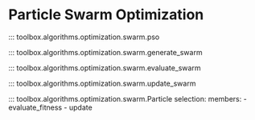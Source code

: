 # Particle Swarm Optimization

::: toolbox.algorithms.optimization.swarm.pso

::: toolbox.algorithms.optimization.swarm.generate_swarm

::: toolbox.algorithms.optimization.swarm.evaluate_swarm

::: toolbox.algorithms.optimization.swarm.update_swarm

::: toolbox.algorithms.optimization.swarm.Particle
    selection:
      members:
        - evaluate_fitness
        - update
